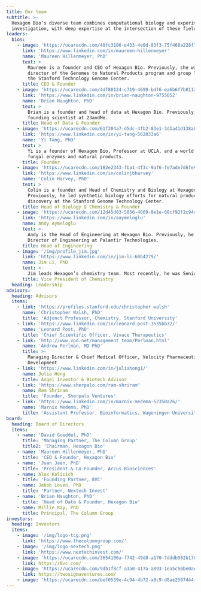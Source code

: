 ```yaml
---
title: Our team
subtitle: >-
  Hexagon Bio’s diverse team combines computational biology and experimental
  investigation, with deep expertise at the intersection of these fields.
leaders:
  bios:
    - image: 'https://ucarecdn.com/40fc3186-e433-4e0d-83f3-75f460a228f7/'
      link: 'https://www.linkedin.com/in/maureen-hillenmeyer'
      name: 'Maureen Hillenmeyer, PhD'
      text: >
        Maureen is a founder and CEO of Hexagon Bio. Previously, she was
        director of the Genomes to Natural Products program and group leader at
        the Stanford Technology Genome Center.
      title: CEO & Founder
    - image: 'https://ucarecdn.com/4df80124-c719-4699-bdf6-ea6b6f7b0112/'
      link: 'https://www.linkedin.com/in/brian-naughton-9755052'
      name: 'Brian Naughton, PhD'
      text: >
        Brian is a founder and head of data at Hexagon Bio. Previously, he was
        founding scientist at 23andMe.
      title: Head of Data & Founder
    - image: 'https://ucarecdn.com/61f304a7-d5dc-4fb2-83e1-3d1a41d138a8/'
      link: 'https://www.linkedin.com/in/yi-tang-562833a6'
      name: 'Yi Tang, PhD'
      text: >
        Yi is a founder of Hexagon Bio, Professor at UCLA, and a world expert on
        fungal enzymes and natural products.
      title: Founder
    - image: 'https://ucarecdn.com/182e2343-fba1-4f3c-9af6-fe7ade7d6fe9/'
      link: 'https://www.linkedin.com/in/colinjbharvey'
      name: 'Colin Harvey, PhD'
      text: >
        Colin is a founder and Head of Chemistry and Biology at Hexagon Bio.
        Previously, he led synthetic biology efforts for natural product
        discovery at the Stanford Genome Technology Center.
      title: Head of Biology & Chemistry & Founder
    - image: 'https://ucarecdn.com/12d45d83-5856-4669-8e1e-68cf92f2c94c/'
      link: 'https://www.linkedin.com/in/aaymeloglu'
      name: Andy Aymeloglu
      text: >-
        Andy is the Head of Engineering at Hexagon Bio. Previously, he was
        Director of Engineering at Palantir Technologies.
      title: Head of Engineering
    - image: '/img/profile_jim.jpg'
      link: 'https://www.linkedin.com/in/jim-li-60b4279/'
      name: Jim Li, PhD
      text: >-
        Jim leads Hexagon’s chemistry team. Most recently, he was Senior Director of Medicinal Chemistry at Calithera Biosciences where he led discovery efforts to advance multiple first-in-class clinical candidates in the oncology area. Previously, he served as project leader and led the medicinal chemistry efforts for virology, and contributed to the central nervous system (CNS) discovery activities at Roche.
      title: Vice President of Chemistry
  heading: Leadership
advisors:
  heading: Advisors
  items:
    - link: 'https://profiles.stanford.edu/christopher-walsh'
      name: 'Christopher Walsh, PhD'
      title: 'Adjunct Professor, Chemistry, Stanford University'
    - link: 'https://www.linkedin.com/in/leonard-post-3535bb32/'
      name: 'Leonard Post, PhD'
      title: 'Chief Scientific Officer, Vivace Therapeutics'
    - link: 'http://www.vpd.net/management_team/Perlman.html'
      name: 'Andrew Perlman, MD PhD'
      title: >-
        Managing Director & Chief Medical Officer, Velocity Pharmaceutical
        Development
    - link: 'https://www.linkedin.com/in/juliahong1/'
      name: Julia Hong
      title: Angel Investor & Biotech Advisor
    - link: 'https://www.sherpalo.com/ram-shriram'
      name: Ram Shriram
      title: 'Founder, Sherpalo Ventures'
    - link: 'https://www.linkedin.com/in/marnix-medema-52350a26/'
      name: 'Marnix Medema, PhD'
      title: 'Assistant Professor, Bioinformatics, Wageningen University'
board:
  heading: Board of Directors
  items:
    - name: 'David Goeddel, PhD'
      title: 'Managing Partner, The Column Group'
      title2: 'Chairman, Hexagon Bio'
    - name: 'Maureen Hillenmeyer, PhD'
      title: 'CEO & Founder, Hexagon Bio'
    - name: 'Juan Jaen, PhD'
      title: 'President & Co-Founder, Arcus Biosciences'
    - name: Alex Kolicich
      title: 'Founding Partner, 8VC'
    - name: Jakob Loven, PhD
      title: 'Partner, Nextech Invest'
    - name: 'Brian Naughton, PhD'
      title: 'Head of Data & Founder, Hexagon Bio'
    - name: Millie Ray, PhD
      title: Principal, The Column Group
investors:
  heading: Investors
  items:
    - image: '/img/logo-tcg.png'
      link: 'https://www.thecolumngroup.com/'
    - image: '/img/logo-nextech.png'
      link: 'https://www.nextechinvest.com/'
    - image: 'https://ucarecdn.com/3654106a-f742-49d8-a170-7dddb982b170/'
      link: https://8vc.com/
    - image: 'https://ucarecdn.com/9db1f8cf-a3a0-417a-a893-1ea5c50be0ae/'
      link: https://twosigmaventures.com/
    - image: 'https://ucarecdn.com/bef0539e-4c94-4b72-a8c9-d8ae2507444f/'
---
```


